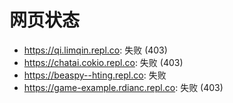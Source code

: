 # 网页状态
- https://qi.limqin.repl.co: 失败 (403)
- https://chatai.cokio.repl.co: 失败 (403)
- https://beaspy--hting.repl.co: 失败
- https://game-example.rdianc.repl.co: 失败 (403)
